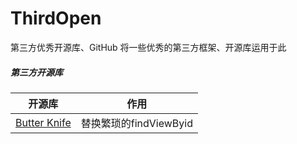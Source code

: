 # ThirdOpen
第三方优秀开源库、GitHub 
将一些优秀的第三方框架、开源库运用于此


##### 第三方开源库

 开源库 |作用
---|---
[Butter Knife](https://github.com/JakeWharton/butterknife) |  替换繁琐的findViewByid

 




